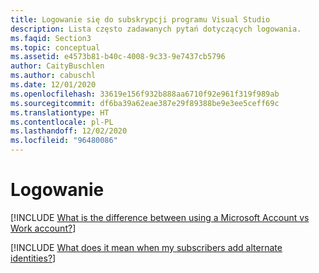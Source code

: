 ```yaml
---
title: Logowanie się do subskrypcji programu Visual Studio
description: Lista często zadawanych pytań dotyczących logowania.
ms.faqid: Section3
ms.topic: conceptual
ms.assetid: e4573b81-b40c-4008-9c33-9e7437cb5796
author: CaityBuschlen
ms.author: cabuschl
ms.date: 12/01/2020
ms.openlocfilehash: 33619e156f932b888aa6710f92e961f319f989ab
ms.sourcegitcommit: df6ba39a62eae387e29f89388be9e3ee5ceff69c
ms.translationtype: HT
ms.contentlocale: pl-PL
ms.lasthandoff: 12/02/2020
ms.locfileid: "96480086"
---
```

# <a name="signing-in"></a>Logowanie

[!INCLUDE [What is the difference between using a Microsoft Account vs Work account?](includes/microsoft-account-vs-work-accounts.md)]

[!INCLUDE [What does it mean when my subscribers add alternate identities?](includes/add-alternate-identities.md)]
